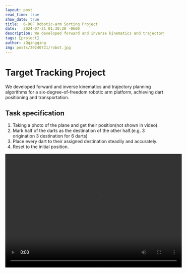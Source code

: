 ```yaml
---
layout: post
read_time: true
show_date: true
title:  6-DOF Robotic-arm Sorting Project
date:   2024-07-21 01:30:20 -0600
description: We developed forward and inverse kinematics and trajectory planning algorithms for a six-degree-of-freedom robotic arm platform, achieving dart positioning and transportation.
tags: [project]
author: zQqingqing
img: posts/20240721/robot.jpg
---
```


# Target Tracking Project

We developed forward and inverse kinematics and trajectory planning algorithms for a six-degree-of-freedom robotic arm platform, achieving dart positioning and transportation.

## Task specification
1. Taking a photo of the plane and get their position(not shown in video).
2. Mark half of the darts as the destination of the other half.(e.g. 3 origination 3 destination for 6 darts)
3. Place every dart to their assigned destination steadily and accurately.
4. Reset to the initial position.

<video width="560" height="360" controls>
  <source src="./assets/img/posts/20240721/6dof_sorting.mp4" type="video/mp4">
  Your browser does not support the video tag.
</video>